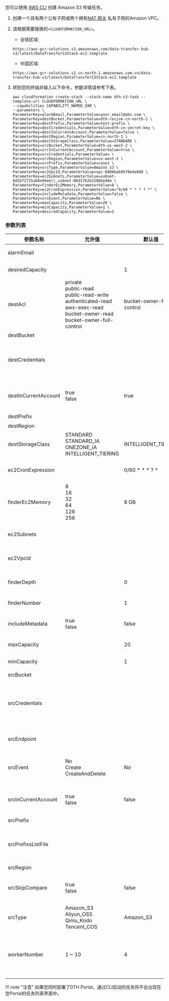 您可以使用 [AWS CLI][aws-cli] 创建 Amazon S3 传输任务。

1. 创建一个具有两个公有子网或两个拥有[NAT 网关][nat] 私有子网的Amazon VPC。

2. 请根据需要替换的`<CLOUDFORMATION_URL>`。

    - 全球区域: 
    ```
    https://aws-gcr-solutions.s3.amazonaws.com/data-transfer-hub-s3/latest/DataTransferS3Stack-ec2.template
    ```
    - 中国区域: 
    ```
    https://aws-gcr-solutions.s3.cn-north-1.amazonaws.com.cn/data-transfer-hub-s3/latest/DataTransferS3Stack-ec2.template
    ```

3. 转到您的终端并输入以下命令，参数详情请参考下表。

    ```shell
    aws cloudformation create-stack --stack-name dth-s3-task --template-url CLOUDFORMATION_URL \
    --capabilities CAPABILITY_NAMED_IAM \
    --parameters \
    ParameterKey=alarmEmail,ParameterValue=your_email@abc.com \
    ParameterKey=destBucket,ParameterValue=dth-recive-cn-north-1 \
    ParameterKey=destPrefix,ParameterValue=test-prefix \
    ParameterKey=destCredentials,ParameterValue=drh-cn-secret-key \
    ParameterKey=destInCurrentAccount,ParameterValue=false \
    ParameterKey=destRegion,ParameterValue=cn-north-1 \
    ParameterKey=destStorageClass,ParameterValue=STANDARD \
    ParameterKey=srcBucket,ParameterValue=dth-us-west-2 \
    ParameterKey=srcInCurrentAccount,ParameterValue=true \
    ParameterKey=srcCredentials,ParameterValue= \
    ParameterKey=srcRegion,ParameterValue=us-west-2 \
    ParameterKey=srcPrefix,ParameterValue=case1 \
    ParameterKey=srcType,ParameterValue=Amazon_S3 \
    ParameterKey=ec2VpcId,ParameterValue=vpc-040bbab85f0e4e088 \
    ParameterKey=ec2Subnets,ParameterValue=subnet-0d1bf2725ab8e94ee\\,subnet-06d17b2b3286be40e \
    ParameterKey=finderEc2Memory,ParameterValue=8 \
    ParameterKey=ec2CronExpression,ParameterValue="0/60 * * * ? *" \
    ParameterKey=includeMetadata,ParameterValue=false \
    ParameterKey=srcEvent,ParameterValue=No \
    ParameterKey=maxCapacity,ParameterValue=20 \
    ParameterKey=minCapacity,ParameterValue=1 \
    ParameterKey=desiredCapacity,ParameterValue=1
    ```


### 参数列表

| 参数名称 | 允许值 | 默认值 | 附加说明 |
| --- | --- | --- | --- |
| alarmEmail |  |  | 错误将发送到此电子邮件
| desiredCapacity |  | 1 | Auto Scaling 组的所需容量
| destAcl | private <br> public-read <br> public-read-write <br> authenticated-read <br> aws-exec-read <br> bucket-owner-read <br> bucket-owner-full-control | bucket-owner-full-control | 目的桶访问控制列表
| destBucket |  |  | 目标桶名称
| destCredentials |  |  | Secrets Manager 中用于保存目标存储桶的 AK/SK 凭证的密钥名称。如果目标存储桶在当前帐户中，则留空
| destInCurrentAccount | true <br> false | true | 目标存储桶是否在当前帐户中？ 如果不在，您应该提供具有读写权限的凭证
| destPrefix |  |  | 目标前缀（可选）
| destRegion |  |  | 目标区域名称
| destStorageClass | STANDARD <br> STANDARD_IA <br> ONEZONE_IA <br> INTELLIGENT_TIERING | INTELLIGENT_TIERING | Destination Storage Class, Default to INTELLIGENT_TIERING
| ec2CronExpression |  | 0/60 * * * ? * | EC2 Finder 任务的 Cron 表达式。<br> "" 表示一次性转移。|
| finderEc2Memory | 8 <br> 16 <br> 32 <br> 64 <br> 128 <br> 256 | 8 GB| Finder 任务使用的内存量（以 GB 为单位）
| ec2Subnets |  |  | 两个公共子网或具有 [NAT 网关][nat] 的两个私有子网 |
| ec2VpcId |  |  | 运行 EC2 任务的 VPC ID，例如 vpc-bef13dc7
| finderDepth |  | 0 | 要并行比较的子文件夹的深度。 0 表示按顺序比较所有对象
| finderNumber |  | 1 | 并行运行的查找器线程数
| includeMetadata | true <br> false | false | 添加对象元数据的复制，会有额外的 API 调用
| maxCapacity |  | 20 | Auto Scaling 组的最大容量
| minCapacity |  | 1 | Auto Scaling 组的最小容量
| srcBucket |  |  | 源桶名称
| srcCredentials |  |  | Secrets Manager 中用于保存 Source Bucket 的 AK/SK 凭证的密钥名称。 如果源存储桶在当前帐户中或源是开源数据，则留空
| srcEndpoint |  |  | 源端点 URL（可选），除非您想提供自定义端点 URL，否则留空
| srcEvent | No <br> Create <br> CreateAndDelete | No | 是否启用 S3 Event 触发复制。 请注意，S3Event 仅适用于源位于当前帐户中的情况
| srcInCurrentAccount | true <br> false | false | 源存储桶是否当前帐户中？ 如果不在，您应该提供具有读取权限的凭证
| srcPrefix |  |  | 源前缀（可选）
| srcPrefixsListFile |  |  | Source Prefixs List File S3路径（可选）。支持txt类型，例如 my_prefix_list.txt最大行数1000万行。 
| srcRegion |  |  | Source Region Name
| srcSkipCompare | true <br> false | false | 是否跳过任务查找过程中的数据比较？ 如果是，则将源中的所有数据覆盖到目标桶中
| srcType | Amazon_S3 <br> Aliyun_OSS <br> Qiniu_Kodo <br> Tencent_COS | Amazon_S3 | 如果选择使用Endpoint模式，请选择Amazon_S3
| workerNumber | 1 ~ 10 | 4 | 在一个工作节点/实例中运行的工作线程数。 对于小文件（平均文件大小 < 1MB），您可以增加工作人员数量以提高传输性能。

!!! note "注意"
    如果您同时部署了DTH Portal，通过CLI启动的任务将不会出现在您Portal的任务列表界面中。

[aws-cli]: https://aws.amazon.com/cli/
[nat]: https://docs.aws.amazon.com/vpc/latest/userguide/vpc-nat-gateway.html
